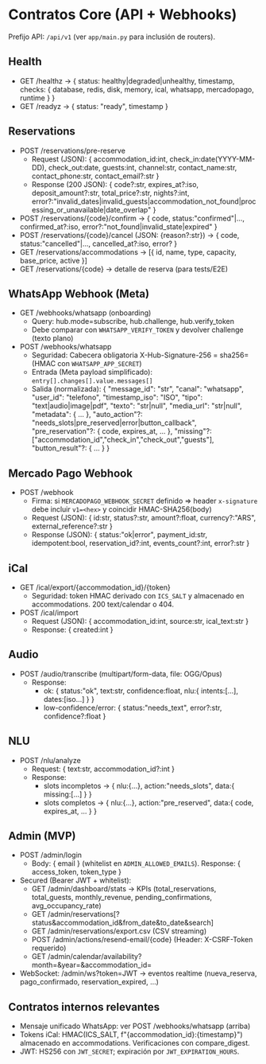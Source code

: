 # Contratos Core (API + Webhooks)

Prefijo API: `/api/v1` (ver `app/main.py` para inclusión de routers).

## Health
- GET /healthz → { status: healthy|degraded|unhealthy, timestamp, checks: { database, redis, disk, memory, ical, whatsapp, mercadopago, runtime } }
- GET /readyz → { status: "ready", timestamp }

## Reservations
- POST /reservations/pre-reserve
  - Request (JSON): { accommodation_id:int, check_in:date(YYYY-MM-DD), check_out:date, guests:int, channel:str, contact_name:str, contact_phone:str, contact_email?:str }
  - Response (200 JSON): { code?:str, expires_at?:iso, deposit_amount?:str, total_price?:str, nights?:int, error?:"invalid_dates|invalid_guests|accommodation_not_found|processing_or_unavailable|date_overlap" }
- POST /reservations/{code}/confirm → { code, status:"confirmed"|..., confirmed_at?:iso, error?:"not_found|invalid_state|expired" }
- POST /reservations/{code}/cancel (JSON: {reason?:str}) → { code, status:"cancelled"|..., cancelled_at?:iso, error? }
- GET /reservations/accommodations → [{ id, name, type, capacity, base_price, active }]
- GET /reservations/{code} → detalle de reserva (para tests/E2E)

## WhatsApp Webhook (Meta)
- GET /webhooks/whatsapp (onboarding)
  - Query: hub.mode=subscribe, hub.challenge, hub.verify_token
  - Debe comparar con `WHATSAPP_VERIFY_TOKEN` y devolver challenge (texto plano)
- POST /webhooks/whatsapp
  - Seguridad: Cabecera obligatoria X-Hub-Signature-256 = sha256=<hex> (HMAC con `WHATSAPP_APP_SECRET`)
  - Entrada (Meta payload simplificado): `entry[].changes[].value.messages[]`
  - Salida (normalizada):
    {
      "message_id": "str",
      "canal": "whatsapp",
      "user_id": "telefono",
      "timestamp_iso": "ISO",
      "tipo": "text|audio|image|pdf",
      "texto": "str|null",
      "media_url": "str|null",
      "metadata": { ... },
      "auto_action"?: "needs_slots|pre_reserved|error|button_callback",
      "pre_reservation"?: { code, expires_at, ... },
      "missing"?: ["accommodation_id","check_in","check_out","guests"],
      "button_result"?: { ... }
    }

## Mercado Pago Webhook
- POST /webhook
  - Firma: si `MERCADOPAGO_WEBHOOK_SECRET` definido ⇒ header `x-signature` debe incluir `v1=<hex>` y coincidir HMAC-SHA256(body)
  - Request (JSON): { id:str, status?:str, amount?:float, currency?:"ARS", external_reference?:str }
  - Response (JSON): { status:"ok|error", payment_id:str, idempotent:bool, reservation_id?:int, events_count?:int, error?:str }

## iCal
- GET /ical/export/{accommodation_id}/{token}
  - Seguridad: token HMAC derivado con `ICS_SALT` y almacenado en accommodations. 200 text/calendar o 404.
- POST /ical/import
  - Request (JSON): { accommodation_id:int, source:str, ical_text:str }
  - Response: { created:int }

## Audio
- POST /audio/transcribe (multipart/form-data, file: OGG/Opus)
  - Response:
    - ok: { status:"ok", text:str, confidence:float, nlu:{ intents:[...], dates:[iso...] } }
    - low-confidence/error: { status:"needs_text", error?:str, confidence?:float }

## NLU
- POST /nlu/analyze
  - Request: { text:str, accommodation_id?:int }
  - Response:
    - slots incompletos → { nlu:{...}, action:"needs_slots", data:{ missing:[...] } }
    - slots completos → { nlu:{...}, action:"pre_reserved", data:{ code, expires_at, ... } }

## Admin (MVP)
- POST /admin/login
  - Body: { email } (whitelist en `ADMIN_ALLOWED_EMAILS`). Response: { access_token, token_type }
- Secured (Bearer JWT + whitelist):
  - GET /admin/dashboard/stats → KPIs (total_reservations, total_guests, monthly_revenue, pending_confirmations, avg_occupancy_rate)
  - GET /admin/reservations[?status&accommodation_id&from_date&to_date&search]
  - GET /admin/reservations/export.csv (CSV streaming)
  - POST /admin/actions/resend-email/{code} (Header: X-CSRF-Token requerido)
  - GET /admin/calendar/availability?month=&year=&accommodation_id=
- WebSocket: /admin/ws?token=JWT → eventos realtime (nueva_reserva, pago_confirmado, reservation_expired, ...)

## Contratos internos relevantes
- Mensaje unificado WhatsApp: ver POST /webhooks/whatsapp (arriba)
- Tokens iCal: HMAC(ICS_SALT, f"{accommodation_id}:{timestamp}") almacenado en accommodations. Verificaciones con compare_digest.
- JWT: HS256 con `JWT_SECRET`; expiración por `JWT_EXPIRATION_HOURS`.
